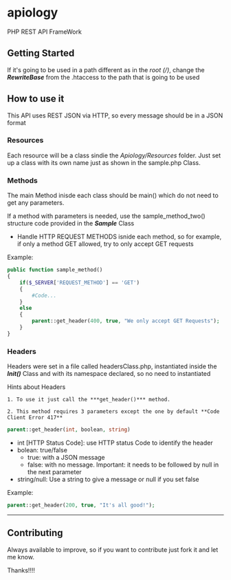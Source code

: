 # apiology
PHP REST API FrameWork

## Getting Started

If it's going to be used in a path different as in the *root (/)*, change the ***RewriteBase*** from the .htaccess to the path that is going to be used


## How to use it
This API uses REST JSON via HTTP, so every message should be in a JSON format

### Resources
Each resource will be a class sindie the *Apiology/Resources* folder. Just set up a class with its own name just as shown in the sample.php Class.


### Methods
The main Method inisde each class should be main() which do not need to get any parameters.

If a method with parameters is needed, use the sample_method_two() structure code provided in the ***Sample*** Class

- Handle HTTP REQUEST METHODS isnide each method, so for example, if only a method GET allowed, try to only accept GET requests

Example:

```php 
public function sample_method()
{
	if($_SERVER['REQUEST_METHOD'] == 'GET')
	{
		#Code...
	}
	else
	{
		parent::get_header(400, true, "We only accept GET Requests");
	}
}
```


### Headers
Headers were set in a file called headersClass.php, instantiated inside the ***Init()*** Class and with its namespace declared, so no need to instantiated

Hints about Headers

	1. To use it just call the ***get_header()*** method. 

	2. This method requires 3 parameters except the one by default **Code Client Error 417**

```php
parent::get_header(int, boolean, string)
```

- int [HTTP Status Code]: use HTTP status Code to identify the header
- bolean: true/false
	- true: with a JSON message
	- false: with no message. Important: it needs to be followed by null in the next parameter
- string/null: Use a string to give a message or null if you set false

Example:
```php
parent::get_header(200, true, "It's all good!");
```


--------------------

## Contributing
Always available to improve, so if you want to contribute just fork it and let me know.

Thanks!!!!